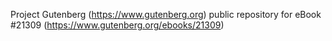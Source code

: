 Project Gutenberg (https://www.gutenberg.org) public repository for eBook #21309 (https://www.gutenberg.org/ebooks/21309)
